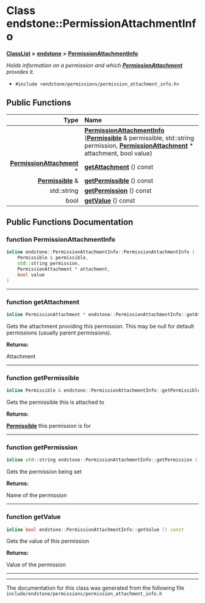 

# Class endstone::PermissionAttachmentInfo



[**ClassList**](annotated.md) **>** [**endstone**](namespaceendstone.md) **>** [**PermissionAttachmentInfo**](classendstone_1_1PermissionAttachmentInfo.md)



_Holds information on a permission and which_ [_**PermissionAttachment**_](classendstone_1_1PermissionAttachment.md) _provides it._

* `#include <endstone/permissions/permission_attachment_info.h>`





































## Public Functions

| Type | Name |
| ---: | :--- |
|   | [**PermissionAttachmentInfo**](#function-permissionattachmentinfo) ([**Permissible**](classendstone_1_1Permissible.md) & permissible, std::string permission, [**PermissionAttachment**](classendstone_1_1PermissionAttachment.md) \* attachment, bool value) <br> |
|  [**PermissionAttachment**](classendstone_1_1PermissionAttachment.md) \* | [**getAttachment**](#function-getattachment) () const<br> |
|  [**Permissible**](classendstone_1_1Permissible.md) & | [**getPermissible**](#function-getpermissible) () const<br> |
|  std::string | [**getPermission**](#function-getpermission) () const<br> |
|  bool | [**getValue**](#function-getvalue) () const<br> |




























## Public Functions Documentation




### function PermissionAttachmentInfo 

```C++
inline endstone::PermissionAttachmentInfo::PermissionAttachmentInfo (
    Permissible & permissible,
    std::string permission,
    PermissionAttachment * attachment,
    bool value
) 
```




<hr>



### function getAttachment 


```C++
inline PermissionAttachment * endstone::PermissionAttachmentInfo::getAttachment () const
```



Gets the attachment providing this permission. This may be null for default permissions (usually parent permissions).




**Returns:**

Attachment 





        

<hr>



### function getPermissible 


```C++
inline Permissible & endstone::PermissionAttachmentInfo::getPermissible () const
```



Gets the permissible this is attached to




**Returns:**

[**Permissible**](classendstone_1_1Permissible.md) this permission is for 





        

<hr>



### function getPermission 


```C++
inline std::string endstone::PermissionAttachmentInfo::getPermission () const
```



Gets the permission being set




**Returns:**

Name of the permission 





        

<hr>



### function getValue 


```C++
inline bool endstone::PermissionAttachmentInfo::getValue () const
```



Gets the value of this permission




**Returns:**

Value of the permission 





        

<hr>

------------------------------
The documentation for this class was generated from the following file `include/endstone/permissions/permission_attachment_info.h`

